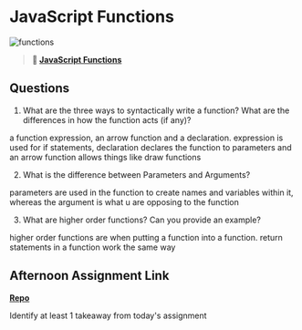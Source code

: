 # JavaScript Functions

![functions](https://bcw.blob.core.windows.net/public/img/function-anatomy.jpg)

> **📖 [JavaScript Functions](https://codeworksacademy.com/fs-student-guide/resources/wk2/02-Functions)**

## Questions

1. What are the three ways to syntactically write a function? What are the differences in how the function acts (if any)?

a function expression, an arrow function and a declaration. expression is used for if statements, declaration declares the function to parameters and an arrow function allows things like draw functions

2. What is the difference between Parameters and Arguments?

parameters are used in the function to create names and variables within it, whereas the argument is what u are opposing to the function

3. What are higher order functions? Can you provide an example?

higher order functions are when putting a function into a function. return statements in a function work the same way

## Afternoon Assignment Link

**[Repo](https://github.com/JonathonMcNamara/package-tracker)**

Identify at least 1 takeaway from today's assignment
